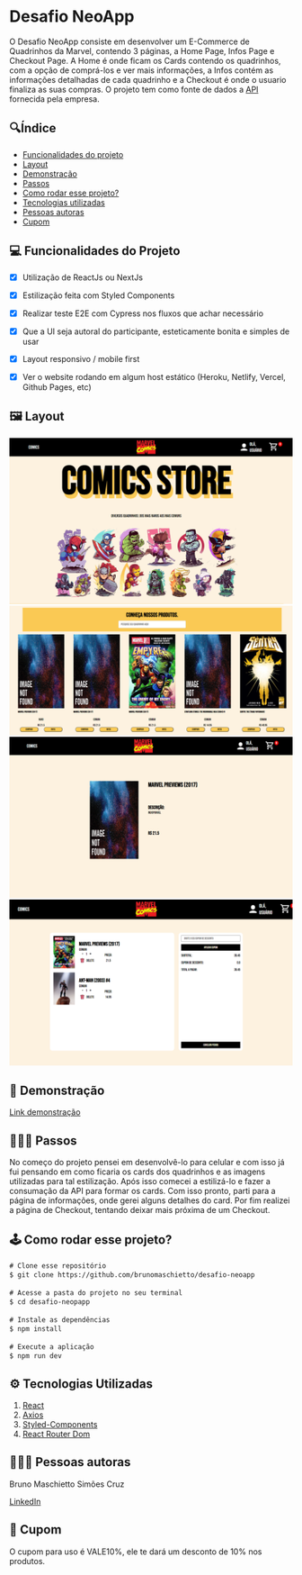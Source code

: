 # **Desafio NeoApp**

O Desafio NeoApp consiste em desenvolver um E-Commerce de Quadrinhos da Marvel, contendo 3 páginas, a Home Page, Infos Page e Checkout Page. A Home é onde ficam os Cards contendo os quadrinhos, com a opção de comprá-los e ver mais informações, a Infos contém as informações detalhadas de cada quadrinho e a Checkout é onde o usuario finaliza as suas compras. O projeto tem como fonte de dados a <a href="https://gateway.marvel.com:443/v1/public/comics">API</a> fornecida pela empresa.

## 🔍**Índice**
* [Funcionalidades do projeto](#-funcionalidades-do-projeto)
* [Layout](#-layout)
* [Demonstração](#-demonstração)
* [Passos](#-passos)
* [Como rodar esse projeto?](#-como-rodar-esse-projeto?)
* [Tecnologias utilizadas](#-tecnologias-utilizadas)
* [Pessoas autoras](#-pessoas-autoras)
* [Cupom](#-cupom)


## 💻 **Funcionalidades do Projeto**
- [x] Utilização de ReactJs ou NextJs
- [x] Estilização feita com Styled Components
- [x] Realizar teste E2E com Cypress nos fluxos que achar necessário
- [x] Que a UI seja autoral do participante, esteticamente bonita e simples de usar
- [x] Layout responsivo / mobile first
- [x] Ver o website rodando em algum host estático (Heroku, Netlify, Vercel, Github Pages, etc)


## 🖼 **Layout**
![pagina-inicial](./src/assets/paginaInicial.png)
![pagina-cards](./src/assets/paginaCards.png)
![pagina-infos](./src/assets/paginaInfos.png)
![pagina-carrinho](./src/assets/paginaCarrinho.png)

## 🎯 **Demonstração**
[Link demonstração](site)

## 👨🏻‍🏫 **Passos**

No começo do projeto pensei em desenvolvê-lo para celular e com isso já fui pensando em como ficaria os cards dos quadrinhos e as imagens utilizadas para tal estilização. Após isso comecei a estilizá-lo e fazer a consumação da API para formar os cards. Com isso pronto, parti para a página de informações, onde gerei alguns detalhes do card. Por fim realizei a página de Checkout, tentando deixar mais próxima de um Checkout.

## 🕹 **Como rodar esse projeto?**

```
# Clone esse repositório
$ git clone https://github.com/brunomaschietto/desafio-neoapp

# Acesse a pasta do projeto no seu terminal
$ cd desafio-neopapp

# Instale as dependências
$ npm install

# Execute a aplicação
$ npm run dev
```


## ⚙️ **Tecnologias Utilizadas**

1. [React](https://pt-br.reactjs.org/)
2. [Axios](https://axios-http.com/ptbr/docs/intro)
3. [Styled-Components](https://styled-components.com/)
4. [React Router Dom](https://reactrouter.com/en/main)

## 👩🏻‍💻 **Pessoas autoras**

<p>Bruno Maschietto Simões Cruz</p>

[LinkedIn](https://www.linkedin.com/in/bruno-maschietto/)

## 📎 **Cupom**

O cupom para uso é VALE10%, ele te dará um desconto de 10% nos produtos.